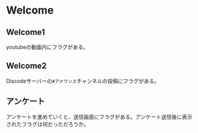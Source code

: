 # Welcome

## Welcome1

youtubeの動画内にフラグがある。

## Welcome2

Discodeサーバーの`#アナウンス`チャンネルの投稿にフラグがある。

## アンケート

アンケートを進めていくと、送信画面にフラグがある。アンケート送信後に表示されたフラグは何だっただろうか。
